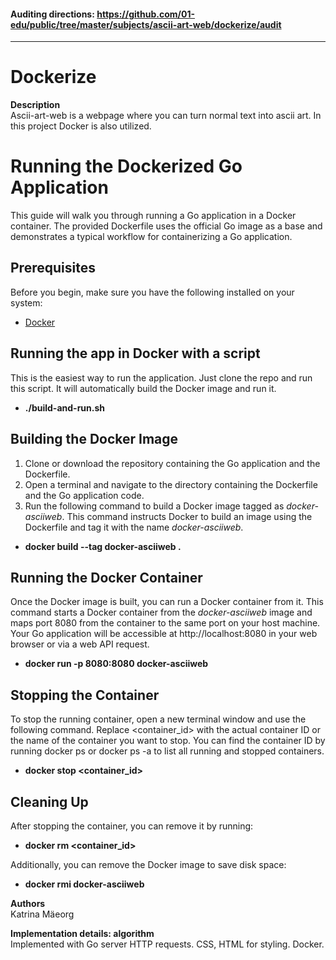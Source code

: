 #### Auditing directions: https://github.com/01-edu/public/tree/master/subjects/ascii-art-web/dockerize/audit #### 

---  

# Dockerize #

**Description**  
Ascii-art-web is a webpage where you can turn normal text into ascii art. In this project Docker is also utilized.

# Running the Dockerized Go Application #
This guide will walk you through running a Go application in a Docker container. The provided Dockerfile uses the official Go image as a base and demonstrates a typical workflow for containerizing a Go application.

## Prerequisites ##
Before you begin, make sure you have the following installed on your system:  
- [Docker](https://www.docker.com/get-started/)  

## Running the app in Docker with a script ##
This is the easiest way to run the application. Just clone the repo and run this script. It will automatically build the Docker image and run it.
- **./build-and-run.sh**

## Building the Docker Image ##
1. Clone or download the repository containing the Go application and the Dockerfile.
2. Open a terminal and navigate to the directory containing the Dockerfile and the Go application code.
3. Run the following command to build a Docker image tagged as *docker-asciiweb*. This command instructs Docker to build an image using the Dockerfile and tag it with the name *docker-asciiweb*. 
- **docker build --tag docker-asciiweb .**

## Running the Docker Container ##
Once the Docker image is built, you can run a Docker container from it. This command starts a Docker container from the *docker-asciiweb* image and maps port 8080 from the container to the same port on your host machine. Your Go application will be accessible at http://localhost:8080 in your web browser or via a web API request.
- **docker run -p 8080:8080 docker-asciiweb**

## Stopping the Container ##
To stop the running container, open a new terminal window and use the following command. Replace <container_id> with the actual container ID or the name of the container you want to stop. You can find the container ID by running docker ps or docker ps -a to list all running and stopped containers.
- **docker stop <container_id>**

## Cleaning Up ##
After stopping the container, you can remove it by running:
- **docker rm <container_id>**

Additionally, you can remove the Docker image to save disk space:
- **docker rmi docker-asciiweb**

**Authors**  
Katrina Mäeorg  

**Implementation details: algorithm**  
Implemented with Go server HTTP requests. CSS, HTML for styling. Docker.
